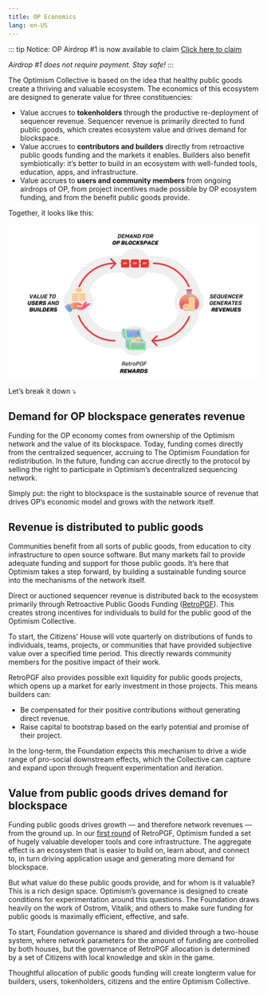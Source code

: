 ```yaml
---
title: OP Economics
lang: en-US
---
```


::: tip Notice: OP Airdrop #1 is now available to claim
[Click here to claim](https://app.optimism.io/airdrop/check)

*Airdrop #1 does not require payment.*
*Stay safe!*
:::

The Optimism Collective is based on the idea that healthy public goods create a thriving and valuable ecosystem. 
The economics of this ecosystem are designed to generate value for three constituencies:

- Value accrues to **tokenholders** through the productive re-deployment of sequencer revenue. 
  Sequencer revenue is primarily directed to fund public goods, which creates ecosystem value and drives demand for blockspace.
- Value accrues to **contributors and builders** directly from retroactive public goods funding and the markets it enables.
  Builders also benefit symbiotically: it’s better to build in an ecosystem with well-funded tools, education, apps, and infrastructure.
- Value accrues to **users and community members** from ongoing airdrops of OP, from project incentives made possible by OP ecosystem funding, and from the benefit public goods provide.

Together, it looks like this:

![](../../assets/docs/governance/economics/virt_cycle.png)

Let’s break it down ⤵️

## Demand for OP blockspace generates revenue

Funding for the OP economy comes from ownership of the Optimism network and the value of its blockspace. 
Today, funding comes directly from the centralized sequencer, accruing to The Optimism Foundation for redistribution. 
In the future, funding can accrue directly to the protocol by selling the right to participate in Optimism’s decentralized sequencing network.

Simply put: the right to blockspace is the sustainable source of revenue that drives OP’s economic model and grows with the network itself.

## Revenue is distributed to public goods

Communities benefit from all sorts of public goods, from education to city infrastructure to open source software. 
But many markets fail to provide adequate funding and support for those public goods. 
It’s here that Optimism takes a step forward, by building a sustainable funding source into the mechanisms of the network itself.

Direct or auctioned sequencer revenue is distributed back to the ecosystem primarily through Retroactive Public Goods Funding ([RetroPGF](https://medium.com/ethereum-optimism/retroactive-public-goods-funding-33c9b7d00f0c)).
This creates strong incentives for individuals to build for the public good of the Optimism Collective.

To start, the Citizens’ House will vote quarterly on distributions of funds to individuals, teams, projects, or communities that have provided subjective value over a specified time period. 
This directly rewards community members for the positive impact of their work.

RetroPGF also provides possible exit liquidity for public goods projects, which opens up a market for early investment in those projects. 
This means builders can:

- Be compensated for their positive contributions without generating direct revenue.
- Raise capital to bootstrap based on the early potential and promise of their project.

In the long-term, the Foundation expects this mechanism to drive a wide range of pro-social downstream effects, which the Collective can capture and expand upon through frequent experimentation and iteration.

## Value from public goods drives demand for blockspace

Funding public goods drives growth — and therefore network revenues — from the ground up. 
In our [first round](https://vitalik.ca/general/2021/11/16/retro1.html) of RetroPGF, Optimism funded a set of hugely valuable developer tools and core infrastructure. 
The aggregate effect is an ecosystem that is easier to build on, learn about, and connect to, in turn driving application usage and generating more demand for blockspace.

But what value do these public goods provide, and for whom is it valuable? 
This is a rich design space. 
Optimism’s governance is designed to create conditions for experimentation around this questions. 
The Foundation draws heavily on the work of Ostrom, Vitalik, and others to make sure funding for public goods is maximally efficient, effective, and safe. 

To start, Foundation governance is shared and divided through a two-house system, where network parameters for the amount of funding are controlled by both houses, but the governance of RetroPGF allocation is determined by a set of Citizens with local knowledge and skin in the game.

Thoughtful allocation of public goods funding will create longterm value for builders, users, tokenholders, citizens and the entire Optimism Collective.
